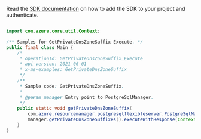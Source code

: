 Read the [SDK documentation](https://github.com/Azure/azure-sdk-for-java/blob/azure-resourcemanager-postgresqlflexibleserver_1.0.0-beta.3/sdk/postgresqlflexibleserver/azure-resourcemanager-postgresqlflexibleserver/README.md) on how to add the SDK to your project and authenticate.

```java

import com.azure.core.util.Context;

/** Samples for GetPrivateDnsZoneSuffix Execute. */
public final class Main {
    /*
     * operationId: GetPrivateDnsZoneSuffix_Execute
     * api-version: 2021-06-01
     * x-ms-examples: GetPrivateDnsZoneSuffix
     */
    /**
     * Sample code: GetPrivateDnsZoneSuffix.
     *
     * @param manager Entry point to PostgreSqlManager.
     */
    public static void getPrivateDnsZoneSuffix(
        com.azure.resourcemanager.postgresqlflexibleserver.PostgreSqlManager manager) {
        manager.getPrivateDnsZoneSuffixes().executeWithResponse(Context.NONE);
    }
}
```
